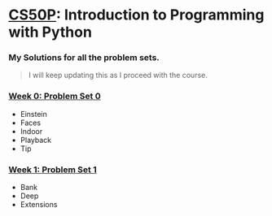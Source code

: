 # [CS50P](https://cs50.harvard.edu/python/2022/): Introduction to Programming with Python

### My Solutions for all the problem sets.
> I will keep updating this as I proceed with the course.

### [Week 0: Problem Set 0](https://github.com/athxrva07/CS50-Python/tree/6318c5832fd93dd56e34b8f139606a0b8ad5f08d/Problem%20Set%200)
* Einstein
* Faces
* Indoor
* Playback
* Tip

### [Week 1: Problem Set 1](https://github.com/athxrva07/CS50-Python/tree/b9ff2c73bbc9ef90fe2a72b5087b16e606606994/Problem%20Set%201)
* Bank
* Deep
* Extensions
